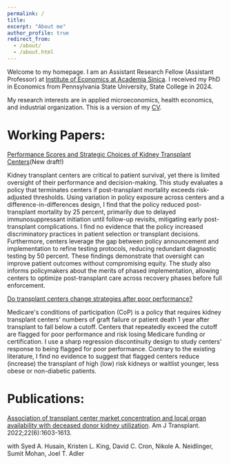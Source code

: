 ```yaml
---
permalink: /
title: 
excerpt: "About me"
author_profile: true
redirect_from: 
  - /about/
  - /about.html
---
```


Welcome to my homepage. I am an Assistant Research Fellow (Assistant Professor) at [Institute of Economics at Academia Sinica](https://www.econ.sinica.edu.tw/4d49b1b1-d551-4956-84a5-6bbf392d8417). I received my PhD in Economics from Pennsylvania State University, State College in 2024.

My research interests are in applied microeconomics, health economics, and industrial organization. This is a version of my [CV](http://hanloong7.github.io/files/CV.pdf).

Working Papers: 
======
[Performance Scores and Strategic Choices of Kidney Transplant Centers](http://hanloong7.github.io/files/JMP.pdf)(New draft!) 

Kidney transplant centers are critical to patient survival, yet there is limited oversight of their performance and decision-making. This study evaluates a policy that terminates centers if post-transplant mortality exceeds risk-adjusted thresholds. Using variation in policy exposure across centers and a difference-in-differences design, I find that the policy reduced post-transplant mortality by 25 percent, primarily due to delayed immunosuppressant initiation until follow-up revisits, mitigating early post-transplant complications. I find no evidence that the policy increased discriminatory practices in patient selection or transplant decisions. Furthermore, centers leverage the gap between policy announcement and implementation to refine testing protocols, reducing redundant diagnostic testing by 50 percent. These findings demonstrate that oversight can improve patient outcomes without compromising equity. The study also informs policymakers about the merits of phased implementation, allowing centers to optimize post-transplant care across recovery phases before full enforcement.

[Do transplant centers change strategies after poor performance?](http://hanloong7.github.io/files/3rdyearpaper.pdf)

Medicare's conditions of participation (CoP) is a policy that requires kidney transplant centers' numbers of graft failure or patient death 1 year after transplant to fall below a cutoff. Centers that repeatedly exceed the cutoff  are flagged for poor performance and risk losing Medicare funding or certification.  I use a sharp regression discontinuity design to study centers' response to being flagged for poor performance. Contrary to the existing literature, I find no evidence to suggest that flagged centers reduce (increase) the transplant of high (low) risk kidneys or waitlist younger, less obese or non-diabetic patients. 

Publications: 
======
[Association of transplant center market concentration and local organ availability with deceased donor kidney utilization](https://onlinelibrary.wiley.com/doi/full/10.1111/ajt.17010). Am J Transplant. 2022;22(6):1603-1613.

with Syed A. Husain, Kristen L. King, David C. Cron, Nikole A. Neidlinger, Sumit Mohan, Joel T. Adler


